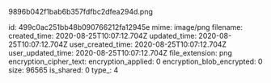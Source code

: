 9896b042f1bab6b357fdfbc2dfea294d.png

id: 499c0ac251bb48b090766212fa12945e
mime: image/png
filename: 
created_time: 2020-08-25T10:07:12.704Z
updated_time: 2020-08-25T10:07:12.704Z
user_created_time: 2020-08-25T10:07:12.704Z
user_updated_time: 2020-08-25T10:07:12.704Z
file_extension: png
encryption_cipher_text: 
encryption_applied: 0
encryption_blob_encrypted: 0
size: 96565
is_shared: 0
type_: 4